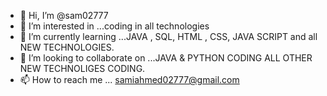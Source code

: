 - 👋 Hi, I’m @sam02777
- 👀 I’m interested in ...coding in all technologies
- 🌱 I’m currently learning ...JAVA , SQL, HTML , CSS, JAVA SCRIPT and all NEW TECHNOLOGIES.
- 💞️ I’m looking to collaborate on ...JAVA & PYTHON CODING  ALL OTHER NEW TECHNOLIGES CODING.
- 📫 How to reach me ... samiahmed02777@gmail.com

<!---
sam02777/sam02777 is a ✨ special ✨ repository because its `README.md` (this file) appears on your GitHub profile.
You can click the Preview link to take a look at your changes.
--->
